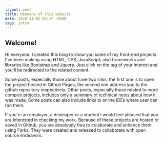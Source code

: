 ```yaml
---
layout: post
title: Reasons of this website
date: 2020-11-02 09:47 -0500
tags: intro
---
```


## Welcome!

Hi everyone. I created this blog to show you some of my front-end projects I've been making using HTML, CSS, JavaScript; also frameworks and libraries like Bootstrap and Jquery. Just click on the tag of your interest and you'll be redirected to the related content.

Some posts, especially those about have two links, the first one is to open the project hosted in Github Pages, the second one address you to the github repository respectively. Other posts, especially those related to more complex projects, includes only a summary of technical notes about how it was made. Some posts can also include links to online IDEs where user can run them.

If you're an employer, a developer or a student I would feel pleased that you are interested in checking my work. Because of these projects are hosted or saved in Github, you are absolutely free to colaborate and enhance them using Forks. They were created and released to collaborate with open source endeavors.
